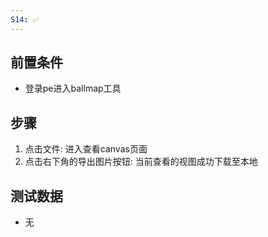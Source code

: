 ```yaml
---
S14: ✅
---
```


## 前置条件

- 登录pe进入ballmap工具

## 步骤

1. 点击文件: 进入查看canvas页面
2. 点击右下角的导出图片按钮: 当前查看的视图成功下载至本地

## 测试数据

- 无
